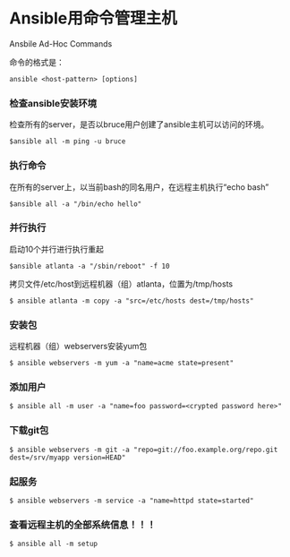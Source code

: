 # Ansible用命令管理主机

Ansbile Ad-Hoc Commands

命令的格式是：

```
ansible <host-pattern> [options]
```


### 检查ansible安装环境



检查所有的server，是否以bruce用户创建了ansible主机可以访问的环境。

```$ansible all -m ping -u bruce```


### 执行命令


在所有的server上，以当前bash的同名用户，在远程主机执行“echo bash”

```$ansible all -a "/bin/echo hello"```

### 并行执行


启动10个并行进行执行重起


```$ansible atlanta -a "/sbin/reboot" -f 10```

拷贝文件/etc/host到远程机器（组）atlanta，位置为/tmp/hosts

```$ ansible atlanta -m copy -a "src=/etc/hosts dest=/tmp/hosts"```


### 安装包


远程机器（组）webservers安装yum包

```$ ansible webservers -m yum -a "name=acme state=present"```


### 添加用户



```$ ansible all -m user -a "name=foo password=<crypted password here>"```


### 下载git包




```$ ansible webservers -m git -a "repo=git://foo.example.org/repo.git dest=/srv/myapp version=HEAD"```


### 起服务



```$ ansible webservers -m service -a "name=httpd state=started"```

### 查看远程主机的全部系统信息！！！



```$ ansible all -m setup```
